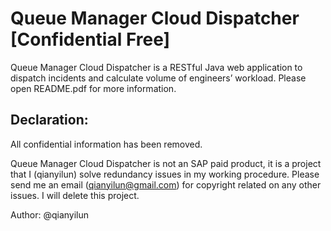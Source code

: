 # Queue Manager Cloud Dispatcher [Confidential Free]
Queue Manager Cloud Dispatcher is a RESTful Java web application to dispatch incidents and calculate volume of engineers’ workload. Please open README.pdf for more information.

## Declaration: 
All confidential information has been removed.

Queue Manager Cloud Dispatcher is not an SAP paid product, it is a project that I (qianyilun) solve redundancy issues in my working procedure. Please send me an email (qianyilun@gmail.com) for copyright related on any other issues. I will delete this project. 

Author: @qianyilun
